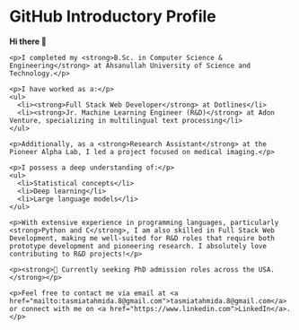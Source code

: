 <!DOCTYPE html>
<html lang="en">
<head>
  <meta charset="UTF-8">
  <meta name="viewport" content="width=device-width, initial-scale=1.0">
</head>
<body>
  <div>
    <h1>GitHub Introductory Profile</h1>
    <p><strong>Hi there 👋</strong></p>
    
    <p>I completed my <strong>B.Sc. in Computer Science & Engineering</strong> at Ahsanullah University of Science and Technology.</p>
    
    <p>I have worked as a:</p>
    <ul>
      <li><strong>Full Stack Web Developer</strong> at Dotlines</li>
      <li><strong>Jr. Machine Learning Engineer (R&D)</strong> at Adon Venture, specializing in multilingual text processing</li>
    </ul>

    <p>Additionally, as a <strong>Research Assistant</strong> at the Pioneer Alpha Lab, I led a project focused on medical imaging.</p>

    <p>I possess a deep understanding of:</p>
    <ul>
      <li>Statistical concepts</li>
      <li>Deep learning</li>
      <li>Large language models</li>
    </ul>

    <p>With extensive experience in programming languages, particularly <strong>Python and C</strong>, I am also skilled in Full Stack Web Development, making me well-suited for R&D roles that require both prototype development and pioneering research. I absolutely love contributing to R&D projects!</p>
    
    <p><strong>🔭 Currently seeking PhD admission roles across the USA.</strong></p>
    
    <p>Feel free to contact me via email at <a href="mailto:tasmiatahmida.8@gmail.com">tasmiatahmida.8@gmail.com</a> or connect with me on <a href="https://www.linkedin.com">LinkedIn</a>.</p>
  </div>
</body>
</html>
